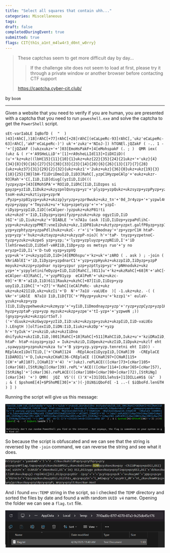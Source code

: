 ```yaml
---
title: "Select all squares that contain uhh..."
categories: Miscellaneous
tags: 
draft: false
completedDuringEvent: true
submitted: true
flags: CIT{th1s_a1nt_m4lw4r3_d0nt_w0rry}
---
```

> These captchas seem to get more difficult day by day...
>
> > If the challenge site does not seem to load at first, please try it through a private window or another browser before contacting CTF support
>
> https://captcha.cyber-cit.club/

by `boom`

---

Given a website that you need to verify if you are human, you are presented with a captcha that you need to run `poweshell.exe` and solve the captcha to get the `PowerShell` script.

```
sEt-varIabLE IqBofD (  "  ) )43]rAhC[,)18]rAhC[+77]rAhC[+28]rAhC[(eCaLpeRc-93]rAhC[,'ukz'eCaLpeRc- 63]rAhC[,'akF'eCaLpeRc-)') uk'+'zukz'+'NIoJ-]) hTGNEl.jQZakF ( -.. 1 -'+'[jQZakF ()ukzxukz+'+']03[EmoHsPakF+]4[eMohspakF (. ; )  QMR iex( (ukz & ( r'+'A9SHeLLiD'+'[1]+rA9sheLLId[13]+IiDXIiD)( (u'+'kz+ukz((lbH{15}{11}{10}{1}ukz+ukz{22}{35}{24}{21ukz+'+'ukz}{4}{34}{8}{9}{16}{27}{5}{38}{33}{23}{14}{20}{6}{26}{13}{17}{7}{28}{ukz+ukz37}{31}{29}{2}{32}{ukz+ukz1'+'2ukz+ukz}{36}{0}ukz+ukz{19}{3}{18}{25}{30}lbH-fIiDriDmoIiD,IiD3]RahC[,yzpC1HyzpeCAlp'+'eukz+ukzr-93]Rah'+'C[,IiD,IiD]diug[(yzIiD,IiD((( )yzpxyzp+]43[EMohSPA'+'ROIiD,IiDhC[IiD,IiDzpos si gayzp+yzIiD,IiDukz+ukzyzpnlQsnyzp+yz'+'plyzp+yzpQukz+ukzsyzp+yzpPyzp+yzp81 tsoH-eukz+ukztiyzp+yzprW ;Pyzp+yzp81yzp+yukz+ukzzp}yryzp+yzpr0wukz+ukz_tn'+'0d_3r4yzp+'+'yzpwl4m_t'+'n1yzp+yzpa_s1htIiD,IiDyyzukz+ukzp+yzpr'+'otceriD'+' eyzp+yzppy'+'Tmyzukz+u'+'kzp+yzpetyzp'+'+'+'yzpI- riDyzp+yzpIiD,IiD[(eCAlper-)yzpukz+ukzP81!ti ukz+ukzd'+'IiD,IiDyzp+yzpnifyzp+yzukz+ukzp ogyzIiD,IiD )6I'+'iD,Iiukz+ukz'+'DIABLE '+'n7A1u (ask )IiD,IiDzp+yzpaPdlihC- yzp+ukz+ukzyzpPMET:vneIiDukz+ukz,IiDP81ukz+ukztyzp+yzpxt.galfP8yzp+yzp1 yzp+yzphtyzp+yzpaPdlihukz+ukzC- r'+'i'+'Dmodnay'+'zp+yzprC1H htaP- yzp+yzp'+'hukz+ukztayzp+ukz+ukzyzpP-nioJ( h'+'taP- tnyzp+yzpetnoC-tyzp+yzukz+ukzpeS yzp+yzp;'+'lyzp+yzpluyzp+yzpNIiD,I'+'iD llehSrewoIiD,IiDSeT-vARIiD,IiDp+yzp os metsys ruo'+'y no eryzp+IiD,Ii'+'D-tuO vyzp+yzpVQ yzp+uk'+'z+ukzyzpIiD,IiD+]4[EMOhspu'+'kz+uk'+'zARO ( . ask ) ; -join ( VAriAblEI'+'iD,IiDyzp+yzpdnarC1'+'yzp+yzpHyukz+ukzzpIiD,IiDyzp+yzpP moyukz+ukzzp+yzpdnar nyzp+yzpur yzp+yzpttyzp+yz'+'pNHnodukz+ukz yzp+'+'yzpyletinifeDyzp+IiD,IiD]RahC[,)811]u'+'kz+ukzRahC[+68]R'+'ahC[+18'+']RahC['+'( eCAlper-43]RahC[,'+'yzpP81yzp  eCAlPeR'+'ukz+ukzc-69]'+'R'+'aIiD,IiD)611]Raukz+ukzhC[+87]IiD,IiDzp+yzp uoyIiD,IiDhC['+'+27]'+'RahC[(eCAlPeRc- ukz+ukz ukz+ukz421IiD,ukz+ukzIi'+'D  N'+'7a1U -vaLUEo  )[ -1.ukz+ukz. -( ( VAr'+'iAblE  N7a1U IiD,IiD{TIC'+'P8yzp+yukz+u'+'kzzp1'+' eulaV-yzukz+ukzp+yzp )IiD,IiDyzpehweukz+ukzmyzp'+'+yIiD,IiDmodnayzp+yzp'+'ryzp+yzpCyzp+yzp1H hyzp+yzptaP-yzp+yzp myzukz+ukzp+yzpe'+'tI-yzp+'+'yzpweN ;))(gnyzp+yukz+ukzzpirtSoT.)('+'diuukz+ukzGwyzp+yzIiD,IiD:ukz+ukzyzp+yzukz+ukzpIiD,IiD-vaLUEo  ).LEngtH )]olTiexIiD,IiDN:IiD,Iiukz+ukzDp'+'+yzp h'+'tyIuk'+'z+ukziD,ukz+ukzIiDno dnifyukz+ukzIiD,IiD,)801]RahC[+18]RahC[+511]RahCIiD,Iukz+u'+'kziDRaIiD,IiDC1H htaP- htaP-nioyzp+yzpJ = Iukz+ukziD,IiDpeukz+ukzIiD,IiDpukz+ukzlf eht ,syawyyzp+yzpnukz+ukza tu'+'B yzp+yzp.yzp+yzp.tenretni eht IiD)) -REplAceIiDolTIiD,['+'CHaR]124  -REplAceIiDyzpIiD,[CHaR]39  -CREplaCE IiDAROIi'+'D,[ukz+ukzCHaR]36-CREplaCE ([CHaR]97+[CHaR]115+[CH'+'aR]107),[CHaR]3'+'4) '+')ukz).rePLACE(([cHar]73+[cHar]105+[cHar]68),[StRiNg][cHar]39).rePL'+'ACE(([cHar]114+[cHar]65+[cHar]57),[StRiNg]'+'[cHar]36).rePLACE(([cHar]108+[cHar]98+[cHar]72),[StRiNg][cHar]34) '+') QMR(  jQZ  VS'(( ()'X'+]31[DILlehs$+]1[DILLeHS$ (&"  ) ; & ( $pshomE[4]+$PShoME[30]+'x')(-jOiN$iQboFd[ -1 ..-( $iQboFd.lenGTH ) ] )
```

Running the script will give us this message:

![alt text](image.png)

So because the script is obfuscated and we can see that the string is reversed by the `-join` command, we can reverse the string and see what it does.

![alt text](image-1.png)

And i found `env:TEMP` string in the script, so i checked the `TEMP` directory and sorted the files by date and found a with random `UUID v4` name. Opening the folder we can see a `flag.txt` file.

![alt text](image-2.png)
